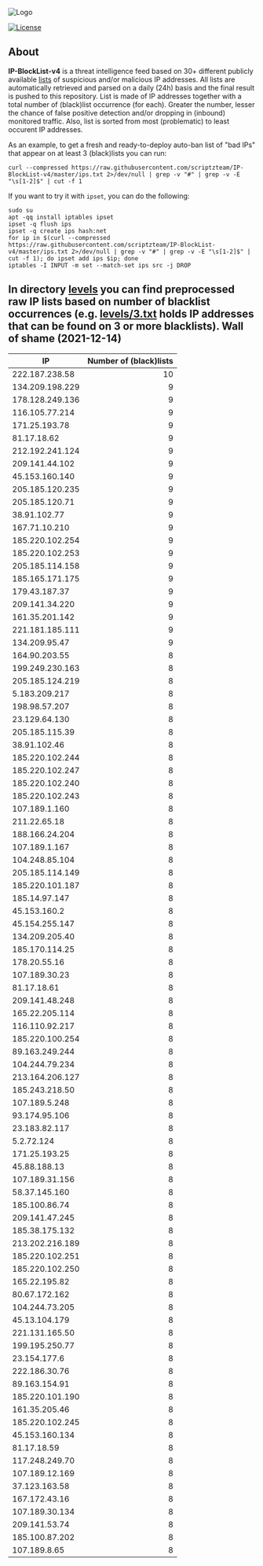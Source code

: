 ![Logo](https://i.imgur.com/PyKLAe7.png)

[![License](https://img.shields.io/badge/license-The_Unlicense-red.svg)](https://unlicense.org/)

About
----

**IP-BlockList-v4** is a threat intelligence feed based on 30+ different publicly available [lists](https://github.com/stamparm/maltrail) of suspicious and/or malicious IP addresses. All lists are automatically retrieved and parsed on a daily (24h) basis and the final result is pushed to this repository. List is made of IP addresses together with a total number of (black)list occurrence (for each). Greater the number, lesser the chance of false positive detection and/or dropping in (inbound) monitored traffic. Also, list is sorted from most (problematic) to least occurent IP addresses.

As an example, to get a fresh and ready-to-deploy auto-ban list of "bad IPs" that appear on at least 3 (black)lists you can run:

```
curl --compressed https://raw.githubusercontent.com/scriptzteam/IP-BlockList-v4/master/ips.txt 2>/dev/null | grep -v "#" | grep -v -E "\s[1-2]$" | cut -f 1
```

If you want to try it with `ipset`, you can do the following:

```
sudo su
apt -qq install iptables ipset
ipset -q flush ips
ipset -q create ips hash:net
for ip in $(curl --compressed https://raw.githubusercontent.com/scriptzteam/IP-BlockList-v4/master/ips.txt 2>/dev/null | grep -v "#" | grep -v -E "\s[1-2]$" | cut -f 1); do ipset add ips $ip; done
iptables -I INPUT -m set --match-set ips src -j DROP
```

In directory [levels](levels) you can find preprocessed raw IP lists based on number of blacklist occurrences (e.g. [levels/3.txt](levels/3.txt) holds IP addresses that can be found on 3 or more blacklists).
Wall of shame (2021-12-14)
----

|IP|Number of (black)lists|
|---|--:|
222.187.238.58|10
134.209.198.229|9
178.128.249.136|9
116.105.77.214|9
171.25.193.78|9
81.17.18.62|9
212.192.241.124|9
209.141.44.102|9
45.153.160.140|9
205.185.120.235|9
205.185.120.71|9
38.91.102.77|9
167.71.10.210|9
185.220.102.254|9
185.220.102.253|9
205.185.114.158|9
185.165.171.175|9
179.43.187.37|9
209.141.34.220|9
161.35.201.142|9
221.181.185.111|9
134.209.95.47|9
164.90.203.55|8
199.249.230.163|8
205.185.124.219|8
5.183.209.217|8
198.98.57.207|8
23.129.64.130|8
205.185.115.39|8
38.91.102.46|8
185.220.102.244|8
185.220.102.247|8
185.220.102.240|8
185.220.102.243|8
107.189.1.160|8
211.22.65.18|8
188.166.24.204|8
107.189.1.167|8
104.248.85.104|8
205.185.114.149|8
185.220.101.187|8
185.14.97.147|8
45.153.160.2|8
45.154.255.147|8
134.209.205.40|8
185.170.114.25|8
178.20.55.16|8
107.189.30.23|8
81.17.18.61|8
209.141.48.248|8
165.22.205.114|8
116.110.92.217|8
185.220.100.254|8
89.163.249.244|8
104.244.79.234|8
213.164.206.127|8
185.243.218.50|8
107.189.5.248|8
93.174.95.106|8
23.183.82.117|8
5.2.72.124|8
171.25.193.25|8
45.88.188.13|8
107.189.31.156|8
58.37.145.160|8
185.100.86.74|8
209.141.47.245|8
185.38.175.132|8
213.202.216.189|8
185.220.102.251|8
185.220.102.250|8
165.22.195.82|8
80.67.172.162|8
104.244.73.205|8
45.13.104.179|8
221.131.165.50|8
199.195.250.77|8
23.154.177.6|8
222.186.30.76|8
89.163.154.91|8
185.220.101.190|8
161.35.205.46|8
185.220.102.245|8
45.153.160.134|8
81.17.18.59|8
117.248.249.70|8
107.189.12.169|8
37.123.163.58|8
167.172.43.16|8
107.189.30.134|8
209.141.53.74|8
185.100.87.202|8
107.189.8.65|8
